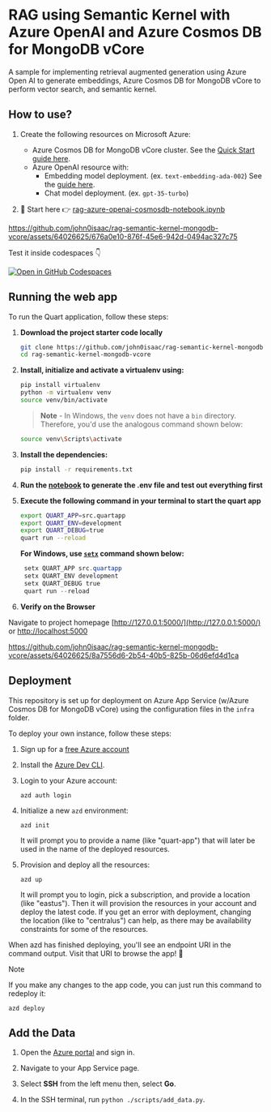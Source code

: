 # RAG using Semantic Kernel with Azure OpenAI and Azure Cosmos DB for MongoDB vCore

A sample for implementing retrieval augmented generation using Azure Open AI to generate embeddings, Azure Cosmos DB for MongoDB vCore to perform vector search, and semantic kernel.

## How to use?

1. Create the following resources on Microsoft Azure:

    - Azure Cosmos DB for MongoDB vCore cluster. See the [Quick Start guide here](https://learn.microsoft.com/azure/cosmos-db/mongodb/vcore/quickstart-portal).
    - Azure OpenAI resource with:
        - Embedding model deployment. (ex. `text-embedding-ada-002`) See the [guide here](https://learn.microsoft.com/azure/ai-services/openai/how-to/create-resource?pivots=web-portal).
        - Chat model deployment. (ex. `gpt-35-turbo`)

1. 📝 Start here 👉 [rag-azure-openai-cosmosdb-notebook.ipynb](./rag-azure-openai-cosmosdb-notebook.ipynb)


https://github.com/john0isaac/rag-semantic-kernel-mongodb-vcore/assets/64026625/676a0e10-876f-45e6-942d-0494ac327c75


Test it inside codespaces 👇

[![Open in GitHub Codespaces](https://github.com/codespaces/badge.svg)](https://codespaces.new/john0isaac/rag-semantic-kernel-mongodb-vcore?devcontainer_path=.devcontainer/devcontainer.json)

## Running the web app

To run the Quart application, follow these steps:

1. **Download the project starter code locally**

    ```bash
    git clone https://github.com/john0isaac/rag-semantic-kernel-mongodb-vcore.git
    cd rag-semantic-kernel-mongodb-vcore
    ```

1. **Install, initialize and activate a virtualenv using:**

    ```bash
    pip install virtualenv
    python -m virtualenv venv
    source venv/bin/activate
    ```

    >**Note** - In Windows, the `venv` does not have a `bin` directory. Therefore, you'd use the analogous command shown below:

    ```bash
    source venv\Scripts\activate
    ```

1. **Install the dependencies:**

    ```bash
    pip install -r requirements.txt
    ```

1. **Run the [notebook](./rag-azure-openai-cosmosdb-notebook.ipynb) to generate the .env file and test out everything first**

1. **Execute the following command in your terminal to start the quart app**

    ```bash
    export QUART_APP=src.quartapp
    export QUART_ENV=development
    export QUART_DEBUG=true
    quart run --reload
    ```

    **For Windows, use [`setx`](https://learn.microsoft.com/windows-server/administration/windows-commands/setx) command shown below:**

   ```powershell
    setx QUART_APP src.quartapp
    setx QUART_ENV development
    setx QUART_DEBUG true
    quart run --reload
    ```

1. **Verify on the Browser**

Navigate to project homepage [http://127.0.0.1:5000/](http://127.0.0.1:5000/) or [http://localhost:5000](http://localhost:5000)


https://github.com/john0isaac/rag-semantic-kernel-mongodb-vcore/assets/64026625/8a7556d6-2b54-40b5-825b-06d6efd4d1ca

## Deployment

This repository is set up for deployment on Azure App Service (w/Azure Cosmos DB for MongoDB vCore) using the configuration files in the `infra` folder.

To deploy your own instance, follow these steps:

1. Sign up for a [free Azure account](https://azure.microsoft.com/free/)

1. Install the [Azure Dev CLI](https://learn.microsoft.com/azure/developer/azure-developer-cli/install-azd).

1. Login to your Azure account:

    ```shell
    azd auth login
    ```

1. Initialize a new `azd` environment:

    ```shell
    azd init
    ```

    It will prompt you to provide a name (like "quart-app") that will later be used in the name of the deployed resources.

1. Provision and deploy all the resources:

    ```shell
    azd up
    ```

    It will prompt you to login, pick a subscription, and provide a location (like "eastus"). Then it will provision the resources in your account and deploy the latest code. If you get an error with deployment, changing the location (like to "centralus") can help, as there may be availability constraints for some of the resources.

When azd has finished deploying, you'll see an endpoint URI in the command output. Visit that URI to browse the app! 🎉

> [!NOTE]
> If you make any changes to the app code, you can just run this command to redeploy it:
>
> ```shell
> azd deploy
> ```
>

## Add the Data

1. Open the [Azure portal](https://portal.azure.com) and sign in.

1. Navigate to your App Service page.

1. Select **SSH** from the left menu then, select **Go**.

1. In the SSH terminal, run `python ./scripts/add_data.py`.
